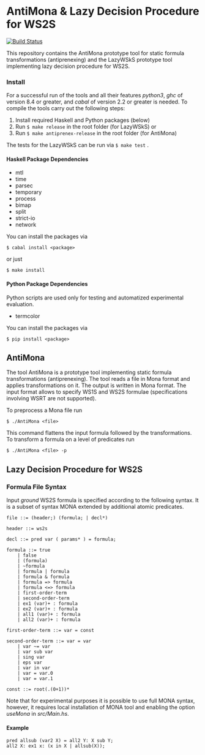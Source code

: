 # AntiMona & Lazy Decision Procedure for WS2S

[![Build Status](https://travis-ci.org/vhavlena/lazy-wsks.svg?branch=master)](https://travis-ci.org/vhavlena/lazy-wsks)

This repository contains the AntiMona prototype tool for static formula
transformations (antiprenexing) and the LazyWSkS prototype tool implementing
lazy decision procedure for WS2S.

### Install

For a successful run of the tools and all their features *python3*, *ghc* of
version 8.4 or greater, and *cabal* of version 2.2 or greater is needed. To compile
the tools carry out the following steps:

1. Install required Haskell and Python packages (below)
2. Run ``` $ make release ``` in the root folder (for LazyWSkS) or
3. Run ``` $ make antiprenex-release ``` in the root folder (for AntiMona)

The tests for the LazyWSkS can be run via ``` $ make test ``` .


#### Haskell Package Dependencies

* mtl
* time
* parsec
* temporary
* process
* bimap
* split
* strict-io
* network

You can install the packages via
```
$ cabal install <package>
```
or just
```
$ make install
```

#### Python Package Dependencies

Python scripts are used only for testing and automatized experimental
evaluation.

* termcolor

You can install the packages via
```
$ pip install <package>
```

## AntiMona

The tool AntiMona is a prototype tool implementing static formula
transformations (antiprenexing). The tool reads a file in Mona format and
applies transformations on it. The output is written in Mona format. The input
format allows to specify WS1S and WS2S formulae (specifications involving WSRT
are not supported).

To preprocess a Mona file run
```
$ ./AntiMona <file>
```
This command flattens the input formula followed by the transformations. To
transform a formula on a level of predicates run
```
$ ./AntiMona <file> -p
```

## Lazy Decision Procedure for WS2S

### Formula File Syntax

Input *ground* WS2S formula is specified according to the following syntax. It is a
subset of syntax MONA extended by additional atomic predicates.

```
file ::= (header;) (formula; | decl*)

header ::= ws2s

decl ::= pred var ( params* ) = formula;

formula ::= true
    | false
    | (formula)
    | ~formula
    | formula | formula
    | formula & formula
    | formula => formula
    | formula <=> formula
    | first-order-term
    | second-order-term
    | ex1 (var)+ : formula
    | ex2 (var)+ : formula
    | all1 (var)+ : formula
    | all2 (var)+ : formula

first-order-term ::= var = const

second-order-term ::= var = var
    | var ~= var
    | var sub var
    | sing var
    | eps var
    | var in var
    | var = var.0
    | var = var.1

const ::= root(.(0+1))*
```

Note that for experimental purposes it is possible to use full MONA syntax,
however, it requires local installation of MONA tool and enabling the option
*useMona* in *src/Main.hs*.

#### Example
```
pred allsub (var2 X) = all2 Y: X sub Y;
all2 X: ex1 x: (x in X | allsub(X));
```
